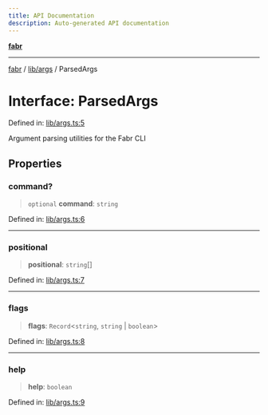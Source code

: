 ```yaml
---
title: API Documentation
description: Auto-generated API documentation
---
```


[**fabr**](../../../README.md)

***

[fabr](../../../README.md) / [lib/args](../README.md) / ParsedArgs

# Interface: ParsedArgs

Defined in: [lib/args.ts:5](https://github.com/yashjawale/fabr/blob/main/src/lib/args.ts#L5)

Argument parsing utilities for the Fabr CLI

## Properties

### command?

> `optional` **command**: `string`

Defined in: [lib/args.ts:6](https://github.com/yashjawale/fabr/blob/main/src/lib/args.ts#L6)

***

### positional

> **positional**: `string`[]

Defined in: [lib/args.ts:7](https://github.com/yashjawale/fabr/blob/main/src/lib/args.ts#L7)

***

### flags

> **flags**: `Record`\<`string`, `string` \| `boolean`\>

Defined in: [lib/args.ts:8](https://github.com/yashjawale/fabr/blob/main/src/lib/args.ts#L8)

***

### help

> **help**: `boolean`

Defined in: [lib/args.ts:9](https://github.com/yashjawale/fabr/blob/main/src/lib/args.ts#L9)
